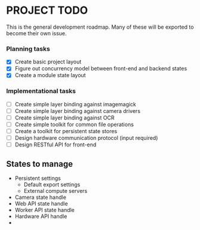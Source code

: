 PROJECT TODO
============

This is the general development roadmap. Many of these will be exported to become their own issue.

### Planning tasks

 - [x] Create basic project layout
 - [x] Figure out concurrency model between front-end and backend states
 - [x] Create a module state layout

### Implementational tasks 

 - [ ] Create simple layer binding against imagemagick
 - [ ] Create simple layer binding against camera drivers
 - [ ] Create simple layer binding against OCR
 - [ ] Create simple toolkit for common file operations
 - [ ] Create a toolkit for persistent state stores
 - [ ] Design hardware communication protocol (input required)
 - [ ] Design RESTful API for front-end

## States to manage

 - Persistent settings
   - Default export settings
   - External compute servers
 - Camera state handle
 - Web API state handle
 - Worker API state handle
 - Hardware API handle
 - 